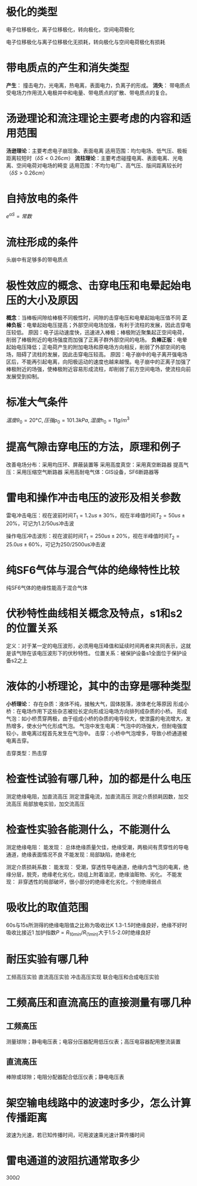 # 极化的类型

电子位移极化，离子位移极化，转向极化，空间电荷极化

电子位移极化与离子位移极化无损耗，转向极化与空间电荷极化有损耗

# 带电质点的产生和消失类型

**产生**：
撞击电力，光电离，热电离，表面电力，负离子的形成。
**消失**：
带电质点受电场力作用流入电极并中和电量、带电质点的扩散、带电质点的复合。

# 汤逊理论和流注理论主要考虑的内容和适用范围

**汤逊理论**：主要考虑电子崩现象、表面电离
适用范围：均匀电场、低气压、极板距离较短时（$\delta S<0.26cm$）
**流柱理论**：主要考虑碰撞电离、表面电离、光电离、空间电荷对电场的畸变
适用范围：不均匀电厂、高气压、版间距离较长时（$\delta S>0.26cm$）

# 自持放电的条件

$e^{\alpha S} = 常数$

# 流柱形成的条件

头崩中有足够多的带电质点

# 极性效应的概念、击穿电压和电晕起始电压的大小及原因

**概念**：当棒板间隙给棒极不同极性时，间隙的击穿电压和电晕起始电压值不同
**正棒负板**：电晕起始电压提高；外部空间电场加强，有利于流柱的发展，因此击穿电压较低。
原因：电子运动速度快，迅速进入棒极；棒极附近聚集起正空间电荷，削弱了棒极附近的电场强度而加强了正离子群外部空间的电场。
**负棒正板**：电晕起始电压降低；正电荷产生的附加电场和原电场方向相反，削弱了外部空间的电场，阻碍了流柱的发展，因此击穿电压较高。
原因：电子崩中的电子离开强电场区后，不能再引起电离，向阳极运动的速度也越来越慢。电子崩中的正离子加强了棒极附近的场强，使棒极附近容易形成流柱，却削弱了前方空间电场，使流柱向前发展受到抑制。

# 标准大气条件

$温度\theta_0 = 20 °C,压强p_0 = 101.3kPa,湿度h_0 = 11g/m^3$

# 提高气隙击穿电压的方法，原理和例子

改善电场分布：采用均压环、屏蔽装置等
采用高度真空：采用真空断路器
提高气压：采用压缩空气断路器
采用高耐电气体：GIS设备，SF6断路器等

# 雷电和操作冲击电压的波形及相关参数

雷电冲击电压：视在波前时间$T_1 = 1.2us\pm30\%$，视在半峰值时间$T_2 = 50us\pm20\%$，可记为1.2/50us冲击波

操作电压冲击波形：视在波前时间$T_1 = 250us\pm20\%$，视在半峰值时间$T_2 = 25.0us\pm60\%$，可记为250/2500us冲击波

# 纯SF6气体与混合气体的绝缘特性比较
纯SF6气体的绝缘性能高于混合气体

# 伏秒特性曲线相关概念及特点，s1和s2的位置关系
定义：对于某一定的电压波形，必须用电压峰值和延续时间两者来共同表示，这就是该气隙在该电压波形下的伏秒特性。
位置关系：被保护设备s1全面位于保护设备s2之上

# 液体的小桥理论，其中的击穿是哪种类型
**小桥理论**：
存在杂质：液体不纯，接触大气，固体脱落，液体老化等原因
形成小桥：在电场作用下这些杂志被拉长定向形成沿电场方向排列成杂质的小桥。
形成气泡：如小桥贯穿两极，由于组成小桥的杂质的电导较大，使泄露的电流增大，发热增多，使水分气化形成气泡。
气泡中发生电离：气泡中的场强大，但耐电强度较小，故电离过程首先发生在气泡中。
击穿：小桥中气泡增多，导致小桥通道被电离击穿。

击穿类型：热击穿

# 检查性试验有哪几种，加的都是什么电压

测定绝缘电阻，加直流高压
测定泄露电流，加直流高压
测定介质损耗因数，加交流高压
局部放电实验，加交流高压

# 检查性实验各能测什么，不能测什么

测定绝缘电阻：
能发现：
总体绝缘质量欠佳，绝缘受潮，两极间有贯穿性的导电通道，绝缘表面情况不良
不能发现：局部缺陷，绝缘老化

测定介质损耗系数：
能发现：
受潮，穿透性导电通道，绝缘内含气泡的电离，绝缘分层，脱壳，绝缘老化劣化，绕组上附着油泥，绝缘油赃物、劣化。
不能发现：
非穿透性的局部破坏，很小部分的绝缘老化劣化，个别绝缘弱点

# 吸收比的取值范围

60s与15s所测得的绝缘电阻值之比称为吸收比K
1.3-1.5时绝缘良好，绝缘不好时吸收比接近1
加护指数$P=R_{10min}/R_(1min)$大于1.5-2.0时绝缘良好

# 耐压实验有哪几种

工频高压实验
直流高压实验
冲击高压实现
联合电压和合成电压实验

# 工频高压和直流高压的直接测量有哪几种

## 工频高压

测量球隙；静电电压表；电容分压器配用低压仪表；高压电容器配用整流装置

## 直流高压

棒隙或球隙；电阻分配器配合低压仪表；静电电压表

# 架空输电线路中的波速时多少，怎么计算传播距离

波速为光速，若已知传播时间，可用波速乘光速计算传播时间

# 雷电通道的波阻抗通常取多少

$300\Omega$



